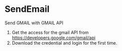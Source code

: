 # SendEmail
Send GMAIL with GMAIL API

1. Get the access for the gmail API from https://developers.google.com/gmail/api
2. Download the credential and login for the first time.

